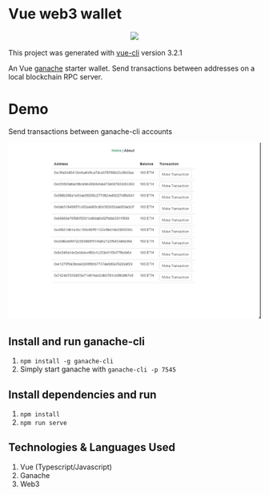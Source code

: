 # Vue web3 wallet
<p align="center">		
  <img src="https://github.com/marlowl/vue-truffle-starter-dapp/blob/master/logo.PNG">		
 </p>
 
This project was generated with [vue-cli](https://github.com/vuejs/vue-cli) version 3.2.1

An Vue [ganache](https://github.com/trufflesuite/ganache-cli) starter wallet. Send transactions between addresses on a local blockchain RPC server.

# Demo
Send transactions between ganache-cli accounts

![](screenshot.gif)

## Install and run ganache-cli
1. `npm install -g ganache-cli`
2.  Simply start ganache with `ganache-cli -p 7545`

## Install dependencies and run
1. `npm install`
2. `npm run serve`

## Technologies & Languages Used
1. Vue (Typescript/Javascript)
2. Ganache
3. Web3
